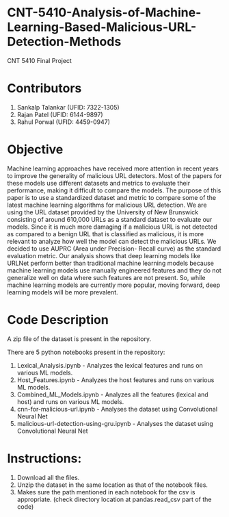 # CNT-5410-Analysis-of-Machine-Learning-Based-Malicious-URL-Detection-Methods
CNT 5410 Final Project

# Contributors 
1. Sankalp Talankar (UFID: 7322-1305)
2. Rajan Patel (UFID: 6144-9897)
3. Rahul Porwal (UFID: 4459-0947)

# Objective
Machine learning approaches have received more attention in recent years to improve the generality of malicious URL detectors. Most of the papers for these models use different datasets and metrics to evaluate their performance, making it difficult to compare the models. The purpose of this paper is to use a standardized dataset and metric to compare some of the latest machine learning algorithms for malicious URL detection. We are using the URL dataset provided by the University of New Brunswick consisting of around 610,000 URLs as a standard dataset to evaluate our models. Since it is much more damaging if a malicious URL is not detected as compared to a benign URL that is classified as malicious, it is more relevant to analyze how well the model can detect the malicious URLs. We decided to use AUPRC (Area under Precision- Recall curve) as the standard evaluation metric. Our analysis shows that deep learning models like URLNet perform better than traditional machine learning models because machine learning models use manually engineered features and they do not generalize well on data where such features are not present. So, while machine learning models are currently more popular, moving forward, deep learning models will be more prevalent.

# Code Description
A zip file of the dataset is present in the repository. 

There are 5 python notebooks present in the repository: 
1. Lexical_Analysis.ipynb - Analyzes the lexical features and runs on various ML models. 
2. Host_Features.ipynb - Analyzes the host features and runs on various ML models. 
3. Combined_ML_Models.ipynb - Analyzes all the features (lexical and host) and runs on various ML models. 
4. cnn-for-malicious-url.ipynb - Analyses the dataset using Convolutional Neural Net
5. malicious-url-detection-using-gru.ipynb - Analyses the dataset using Convolutional Neural Net

# Instructions:
1. Download all the files. 
2. Unzip the dataset in the same location as that of the notebook files. 
3. Makes sure the path mentioned in each notebook for the csv is appropriate. (check directory location at pandas.read_csv part of the code)
